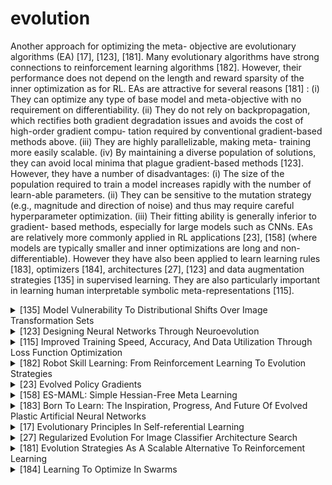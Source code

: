 # evolution

Another approach for optimizing the meta- objective are evolutionary algorithms (EA) [17], [123], [181]. Many evolutionary algorithms have strong connections to reinforcement learning algorithms [182]. However, their performance does not depend on the length and reward sparsity of the inner optimization as for RL. EAs are attractive for several reasons [181] : (i) They can
optimize any type of base model and meta-objective with no requirement on differentiability. (ii) They do not rely on backpropagation, which rectifies both gradient degradation issues and avoids the cost of high-order gradient compu- tation required by conventional gradient-based methods above. (iii) They are highly parallelizable, making meta- training more easily scalable. (iv) By maintaining a diverse population of solutions, they can avoid local minima that plague gradient-based methods [123]. However, they have a number of disadvantages: (i) The size of the population required to train a model increases rapidly with the number of learn-able parameters. (ii) They can be sensitive to the mutation strategy (e.g., magnitude and direction of noise) and thus may require careful hyperparameter optimization. (iii) Their fitting ability is generally inferior to gradient- based methods, especially for large models such as CNNs. EAs are relatively more commonly applied in RL applications [23], [158] (where models are typically smaller
and inner optimizations are long and non-differentiable). However they have also been applied to learn learning rules [183], optimizers [184], architectures [27], [123] and data augmentation strategies [135] in supervised learning. They are also particularly important in learning human interpretable symbolic meta-representations [115].


<!-- REFERENCE -->


<details>
<summary>[135] Model Vulnerability To Distributional Shifts Over Image Transformation Sets</summary>
<br>
<!-- (model_vulnerability_to_distributional_shifts_over_image_transformation_sets.md) -->

# model_vulnerability_to_distributional_shifts_over_image_transformation_sets.md

<!-- REFERENCE -->


[Model Vulnerability To Distributional Shifts Over Image Transformation Sets](../papers/model_vulnerability_to_distributional_shifts_over_image_transformation_sets.md)

</details>



<details>
<summary>[123] Designing Neural Networks Through Neuroevolution</summary>
<br>
<!-- (designing_neural_networks_through_neuroevolution.md) -->

# designing_neural_networks_through_neuroevolution.md

<!-- REFERENCE -->


[Designing Neural Networks Through Neuroevolution](../papers/designing_neural_networks_through_neuroevolution.md)

</details>



<details>
<summary>[115] Improved Training Speed, Accuracy, And Data Utilization Through Loss Function Optimization</summary>
<br>
<!-- (improved_training_speed_accuracy_and_data_utilization_through_loss_function_optimization.md) -->

# improved_training_speed_accuracy_and_data_utilization_through_loss_function_optimization.md

<!-- REFERENCE -->


[Improved Training Speed, Accuracy, And Data Utilization Through Loss Function Optimization](../papers/improved_training_speed_accuracy_and_data_utilization_through_loss_function_optimization.md)

</details>



<details>
<summary>[182] Robot Skill Learning: From Reinforcement Learning To Evolution Strategies</summary>
<br>
<!-- (robot_skill_learning_from_reinforcement_learning_to_evolution_strategies.md) -->

# robot_skill_learning_from_reinforcement_learning_to_evolution_strategies.md

<!-- REFERENCE -->


[Robot Skill Learning: From Reinforcement Learning To Evolution Strategies](../papers/robot_skill_learning_from_reinforcement_learning_to_evolution_strategies.md)

</details>



<details>
<summary>[23] Evolved Policy Gradients</summary>
<br>
<!-- (evolved_policy_gradients.md) -->

# evolved_policy_gradients.md

<!-- REFERENCE -->


[Evolved Policy Gradients](../papers/evolved_policy_gradients.md)

</details>



<details>
<summary>[158] ES-MAML: Simple Hessian-Free Meta Learning</summary>
<br>
<!-- (es_maml_simple_hessian_free_meta_learning.md) -->

# es_maml_simple_hessian_free_meta_learning.md

<!-- REFERENCE -->


[ES-MAML: Simple Hessian-Free Meta Learning](../papers/es_maml_simple_hessian_free_meta_learning.md)

</details>



<details>
<summary>[183] Born To Learn: The Inspiration, Progress, And Future Of Evolved Plastic Artificial Neural Networks</summary>
<br>
<!-- (born_to_learn_the_inspiration_progress_and_future_of_evolved_plastic_artificial_neural_networks.md) -->

# born_to_learn_the_inspiration_progress_and_future_of_evolved_plastic_artificial_neural_networks.md

<!-- REFERENCE -->


[Born To Learn: The Inspiration, Progress, And Future Of Evolved Plastic Artificial Neural Networks](../papers/born_to_learn_the_inspiration_progress_and_future_of_evolved_plastic_artificial_neural_networks.md)

</details>



<details>
<summary>[17] Evolutionary Principles In Self-referential Learning</summary>
<br>
<!-- (evolutionary_principles_in_self_referential_learning.md) -->

# evolutionary_principles_in_self_referential_learning.md

<!-- REFERENCE -->


[Evolutionary Principles In Self-referential Learning](../papers/evolutionary_principles_in_self_referential_learning.md)

</details>



<details>
<summary>[27] Regularized Evolution For Image Classifier Architecture Search</summary>
<br>
<!-- (regularized_evolution_for_image_classifier_architecture_search.md) -->

# regularized_evolution_for_image_classifier_architecture_search.md

<!-- REFERENCE -->


[Regularized Evolution For Image Classifier Architecture Search](../papers/regularized_evolution_for_image_classifier_architecture_search.md)

</details>



<details>
<summary>[181] Evolution Strategies As A Scalable Alternative To Reinforcement Learning</summary>
<br>
<!-- (evolution_strategies_as_a_scalable_alternative_to_reinforcement_learning.md) -->

# evolution_strategies_as_a_scalable_alternative_to_reinforcement_learning.md

<!-- REFERENCE -->


[Evolution Strategies As A Scalable Alternative To Reinforcement Learning](../papers/evolution_strategies_as_a_scalable_alternative_to_reinforcement_learning.md)

</details>



<details>
<summary>[184] Learning To Optimize In Swarms</summary>
<br>
<!-- (learning_to_optimize_in_swarms.md) -->

# learning_to_optimize_in_swarms.md

<!-- REFERENCE -->


[Learning To Optimize In Swarms](../papers/learning_to_optimize_in_swarms.md)

</details>

